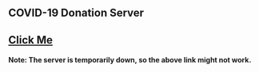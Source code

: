## COVID-19 Donation Server

## [Click Me](https://helping-hand-covid19.herokuapp.com/)

#### Note: The server is temporarily down, so the above link might not work.
